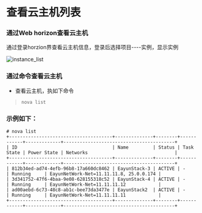 # 查看云主机列表


### 通过Web horizon查看云主机
通过登录horzion界查看云主机信息，登录后选择项目----实例，显示实例

 ![instance_list](/basic_admin/Picture/instance_list.jpg)


### 通过命令查看云主机

* 查看云主机，执如下命令


> ```nova list```

### 示例如下：

```
# nova list
+--------------------------------------+--------------+--------+------------+-------------+-----------------------------------------+
| ID                                   | Name         | Status | Task State | Power State | Networks                                |
+--------------------------------------+--------------+--------+------------+-------------+-----------------------------------------+
| 812b34ed-ad74-4efb-96b8-17a660dc8462 | EayunStack-3 | ACTIVE | -          | Running     | EayunNetWork-Net=11.11.11.8, 25.0.0.174 |
| 3d341752-47f6-4baa-9e08-628155318c52 | EayunStack-4 | ACTIVE | -          | Running     | EayunNetWork-Net=11.11.11.12            |
| ad00aebd-6c73-48c8-ab1c-bee73da3477e | EayunStack2  | ACTIVE | -          | Running     | EayunNetWork-Net=11.11.11.11            |
+--------------------------------------+--------------+--------+------------+-------------+-----------------------------------------+

 ```

